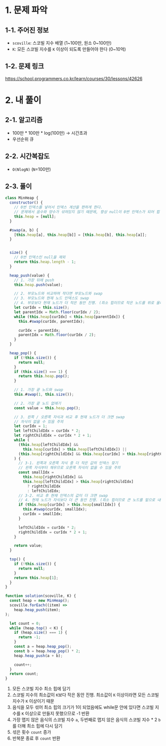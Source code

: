 # 1. 문제 파악

## 1-1. 주어진 정보

- `scoville`: 스코빌 지수 배열 (1~100만, 원소 0~100만)
- `K`: 모든 스코빌 지수를 `K` 이상이 되도록 만들어야 한다 (0~10억)

## 1-2. 문제 링크

https://school.programmers.co.kr/learn/courses/30/lessons/42626

# 2. 내 풀이

## 2-1. 알고리즘

- 100만 \* 100만 \* log(100만) -> 시간초과
- 우선순위 큐

## 2-2. 시간복잡도

- `O(NlogN)` (`N`=100만)

## 2-3. 풀이

```js
class MinHeap {
  constructor() {
    // 0번 인덱스를 넣어서 인덱스 계산을 편하게 한다.
    // 문제에서 음수와 양수가 섞여있지 않기 때문에, 항상 null이 0번 인덱스가 되어 힙 구현에 문제가 없다.
    this.heap = [null];
  }

  #swap(a, b) {
    [this.heap[a], this.heap[b]] = [this.heap[b], this.heap[a]];
  }


  size() {
    // 0번 인덱스인 null을 제외
    return this.heap.length - 1;
  }

  heap_push(value) {
    // 1. 가장 뒤에 push
    this.heap.push(value);

    // 2. 부모노드와 비교하며 작다면 부모노드와 swap
    // 3. 부모노드와 현재 노드 인덱스도 swap
    // 4. 부모보다 현재 노드가 더 작은 동안 진행. (최소 힙이므로 작은 노드를 위로 올려야 함)
    let curIdx = this.size();
    let parentIdx = Math.floor(curIdx / 2);
    while (this.heap[curIdx] < this.heap[parentIdx]) {
      this.#swap(curIdx, parentIdx);

      curIdx = parentIdx;
      parentIdx = Math.floor(curIdx / 2);
    }
  }

  heap_pop() {
    if (!this.size()) {
      return null;
    }
    if (this.size() === 1) {
      return this.heap.pop();
    }

    // 1. 가장 끝 노드와 swap
    this.#swap(1, this.size());

    // 2. 가장 끝 노드 없애기
    const value = this.heap.pop();

    // 3. 왼쪽 / 오른쪽 자식과 비교 후 현재 노드가 더 크면 swap
    // 자식이 없을 수 있음 주의
    let curIdx = 1;
    let leftChildIdx = curIdx * 2;
    let rightChildIdx = curIdx * 2 + 1;
    while (
      (this.heap[leftChildIdx] &&
        this.heap[curIdx] > this.heap[leftChildIdx]) ||
      (this.heap[rightChildIdx] && this.heap[curIdx] > this.heap[rightChildIdx])
    ) {
      // 3-1. 왼쪽과 오른쪽 자식 중 더 작은 값의 인덱스 찾기
      // 왼쪽 자식부터 채우므로 오른쪽 자식이 없을 수 있음 주의
      const smallIdx =
        this.heap[rightChildIdx] &&
        this.heap[leftChildIdx] > this.heap[rightChildIdx]
          ? rightChildIdx
          : leftChildIdx;
      // 3-2. 비교 후 현재 인덱스의 값이 더 크면 swap
      // 4. 현재 노드가 자식보다 더 큰 동안 진행. (최소 힙이므로 큰 노드를 밑으로 내려야 함)
      if (this.heap[curIdx] > this.heap[smallIdx]) {
        this.#swap(curIdx, smallIdx);
        curIdx = smallIdx;
      }

      leftChildIdx = curIdx * 2;
      rightChildIdx = curIdx * 2 + 1;
    }

    return value;
  }

  top() {
    if (!this.size()) {
      return null;
    }
    return this.heap[1];
  }
}

function solution(scoville, K) {
  const heap = new MinHeap();
  scoville.forEach((item) =>
    heap.heap_push(item);
);

  let count = 0;
  while (heap.top() < K) {
    if (heap.size() === 1) {
      return -1;
    }
    const a = heap.heap_pop();
    const b = heap.heap_pop() * 2;
    heap.heap_push(a + b);

    count++;
  }
  return count;
}
```

1. 모든 스코빌 지수 최소 힙에 담기
2. 스코빌 지수의 최소값이 `K`보다 작은 동안 진행. 최소값이 `K` 이상이라면 모든 스코빌 지수가 `K` 이상이기 때문
3. 음식을 모두 섞어 최소 힙의 크기가 1이 되었음에도 while문 안에 있다면 스코빌 지수를 `K` 이상으로 만들지 못했으므로 -1 반환
4. 가장 맵지 않은 음식의 스코빌 지수 `a`, 두번째로 맵지 않은 음식의 스코빌 지수 \* 2 `b`를 더해 최소 힙에 다시 담기
5. 섞은 횟수 `count` 증가
6. 반복문 종료 후 `count` 반환
